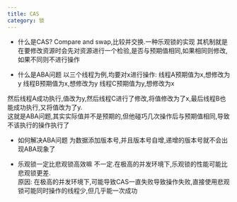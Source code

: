 ```yaml
---
title: CAS
category: 锁
---
```

- 什么是CAS?
Compare and swap,比较并交换.一种乐观锁的实现
其机制就是在要修改资源时会先对资源进行一个检验,是否与预期值相同,如果相同则修改,如果不同则不进行操作  

- 什么是ABA问题
以三个线程为例,均要对x进行操作:
线程A预期值为x,想修改为y
线程B预期值为x,想修改为y
线程C预期值为y,想修改为x

然后线程A成功执行,值改为y,然后线程C进行了修改,将值修改为了x,最后线程B也能成功执行,又将值改为了y.  
这就是ABA问题,其实实际值并不是预期的,但他碰巧几次操作后与预期值相同,导致不该执行的操作执行了

- 如何解决ABA问题
为数据添加版本号,并且版本号自增,递增的版本号就不会出现ABA现象了  

- 乐观锁一定比悲观锁高效嘛
不一定.在极高的并发环境下,乐观锁的性能可能比悲观锁更差.  
原因: 在极高的并发环境下,可能导致CAS一直失败导致操作失败,直接使用悲观锁可能同时操作的线程少,但几乎能一次成功  
